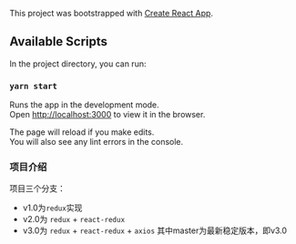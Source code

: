 This project was bootstrapped with [Create React App](https://github.com/facebook/create-react-app).

## Available Scripts

In the project directory, you can run:

### `yarn start`

Runs the app in the development mode.<br />
Open [http://localhost:3000](http://localhost:3000) to view it in the browser.

The page will reload if you make edits.<br />
You will also see any lint errors in the console.

### 项目介绍
项目三个分支：
* v1.0为`redux`实现
* v2.0为 `redux` + `react-redux`
* v3.0为 `redux` + `react-redux` + `axios`
其中master为最新稳定版本，即v3.0

